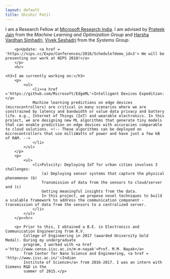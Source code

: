 ```yaml
---
layout: default
title: Shishir Patil
---
```

<div class="blurb">
	<!-- <h2>Hi there, I'm Shishir Patil!</h2> -->
    	<p>I am a Research Fellow at <a href ='https://www.microsoft.com/en-us/research/lab/microsoft-research-india/'>Microsoft Research India</a>. I am advised by <a href='http://www.prateekjain.org/'>Prateek Jain</a> from the <em>Machine Learning and Optimization Group</em> and <a href='http://harsha-simhadri.org/'>Harsha Vardhan Simhadri</a>, <a href='https://www.microsoft.com/en-us/research/people/visesha/'>Vivek Seshadri</a> from the <em>Systems Group</em>.   
            <!-- <a href="/about">Read more about my life...</a> -->
        </p>

        <p>Update: <a href = 'https://nips.cc/Expo/Conferences/2018/Schedule?demo_id=3'> We will be presenting our work at NIPS 2018!</a> 
        </p>
        <hr>

    <h3>I am currently working on:</h3>
        <p>
            <ul>
                <li><a href ='https://github.com/Microsoft/EdgeML'>Intelligent Devices Expedition: </a>
                Machine learning predictions on edge devices (microcontrollers) are critical in many scenarios where we are constrained by latency and bandwidth or value data privacy and battery life. e.g., Internet of Things (IoT) and wearable electronics. In this project, we are designing new ML algorithms that generate tiny models that can enable prediction on edge devices with accuracies comparable to cloud solutions. <!-- These algorithms can be deployed on microcontrollers that use milliWatts of power and have just a few kB of RAM. -->
                </li>
            </ul>
        </p>
        <p>
            <ul>
                <li>Pulscity: Deploying IoT for urban cities involves 3 challenges:
                    (a) Deploying sensor systems that capture the physical phenomenon (b)
                    Transmission of data from the sensors to cloud/server and (c)
                    Getting meaningful insights from the data.
                    In this project, we propose novel techniques to build a scalable framework to address the communication component - transmission of data from the sensors to a centralized server.
                </li>
            </ul> 
        </p><hr>

        <p> Prior to this, I obtained a B.E. in Electronics and Communication Engineering from R.V.
            College of Engineering in 2017 (awarded University Gold Medal). During my undergraduate 
            program, I worked with <a href ='http://www.cense.iisc.ac.in/m-m-nayak'>Prof. M.M. Nayak</a>
            from Center for Nano Science and Engineering, <a href = 'http://www.iisc.ac.in/'>Indian 
            Institute of Science</a> from 2016-2017. I was an intern with Siemens R&D in the
            summer of 2015.</p>

</div><!-- /.blurb -->





